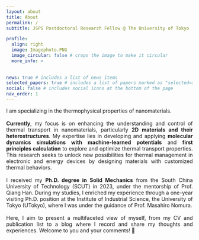 ```yaml
---
layout: about
title: About
permalink: /
subtitle: JSPS Postdoctoral Research Fellow @ The University of Tokyo

profile:
  align: right
  image: Imagephoto.PNG
  image_circular: false # crops the image to make it circular
  more_info: >
    
    
news: true # includes a list of news items
selected_papers: true # includes a list of papers marked as "selected={true}"
social: false # includes social icons at the bottom of the page
nav_order: 1
---
```


<div style="text-align: justify;">
I am specializing in the thermophysical properties of nanomaterials.
<br>
<br>
<strong>Currently</strong>, my focus is on enhancing the understanding and control of thermal transport in nanomaterials, particularly <strong>2D materials and their heterostructures</strong>. My expertise lies in developing and applying <strong>molecular dynamics simulations with machine-learned potentials</strong> and <strong>first principles calculation</strong> to explore and optimize thermal transport properties. This research seeks to unlock new possibilities for thermal management in electronic and energy devices by designing materials with customized thermal behaviors.
<br>
<br>
I received my <b>Ph.D. degree in Solid Mechanics</b> from the South China University of Technology (SCUT) in 2023, under the mentorship of Prof. Qiang Han. During my studies, I enriched my experience through a one-year visiting Ph.D. position at the Institute of Industrial Science, the University of Tokyo (UTokyo), where I was under the guidance of Prof. Masahiro Nomura.
<br>
<br>
Here, I aim to present a multifaceted view of myself, from my CV and publication list to a blog where I record and share my thoughts and experiences. Welcome to you and your comments! 🤗
</div>

<br>


<!--
<a href="/assets/pdf/my_cv.pdf"><i class="ai ai-cv-square ai-2x"></i></a>
<a href="https://scholar.google.com/citations?user=CF7dea8AAAAJ&hl=en"><i class="ai ai-google-scholar-square ai-2x"></i></a>
<a href="https://www.researchgate.net/profile/Xin-Wu-43"><i class="ai ai-researchgate-square ai-2x"></i></a>
<a href="https://github.com/xinwuchn"><i class="fa-brands fa-square-github fa-2x"></i></a>
<a href="/assets/img/Wechat.png"><i class="fa-brands fa-weixin fa-2x"></i></a>
-->